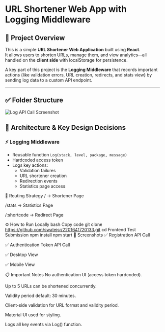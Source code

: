 # URL Shortener Web App with Logging Middleware

## 🚀 Project Overview

This is a simple **URL Shortener Web Application** built using **React**.  
It allows users to shorten URLs, manage them, and view analytics—all handled on the **client side** with localStorage for persistence.

A key part of this project is the **Logging Middleware** that records important actions (like validation errors, URL creation, redirects, and stats view) by sending log data to a custom API endpoint.

---

## ✅ Folder Structure

![Log API Call Screenshot](https://drive.google.com/uc?id=1Kf9MbFtSJt2BlFbHyJNt9NE0yM4avKH3)


## 🧱 Architecture & Key Design Decisions

### ⚡ Logging Middleware
- Reusable function `Log(stack, level, package, message)`
- Hardcoded access token
- Logs key actions:
    - Validation failures  
    - URL shortener creation  
    - Redirection events  
    - Statistics page access

🔀 Routing Strategy
/ → Shortener Page

/stats → Statistics Page

/:shortcode → Redirect Page

⚙️ How to Run Locally
bash
Copy code
git clone https://github.com/swatejsr/2201641720133.git
cd Frontend Test Submission
npm install
npm start
📸 Screenshots
✅ Registration API Call

✅ Authentication Token API Call

✅ Desktop View

✅ Mobile View

📋 Important Notes
No authentication UI (access token hardcoded).

Up to 5 URLs can be shortened concurrently.

Validity period default: 30 minutes.

Client-side validation for URL format and validity period.

Material UI used for styling.

Logs all key events via Log() function.